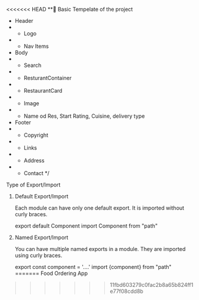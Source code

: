 <<<<<<< HEAD
**📃 Basic Tempelate of the project 

 * Header
 * - Logo
 * - Nav Items
 * Body
 * - Search
 * - ResturantContainer
 * - RestaurantCard
 *  - Image
 *  - Name od Res, Start Rating, Cuisine, delivery type
 * Footer
 * - Copyright
 * - Links
 * - Address
 * - Contact
 */

 Type of Export/Import

 1. Default Export/Import
    
    Each module can have only one default export. It is imported without curly braces.

    export default Component
    import Component from "path"

 2. Named Export/Import

    You can have multiple named exports in a module. They are imported using curly braces.
    
    export const component = '....'
    import {component} from "path"
=======
Food Ordering App
>>>>>>> 11fbd603279c0fac2b8a65b824ff1e77f08cdd8b

